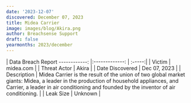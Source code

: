 ```yaml
---
date: '2023-12-07'
discovered: December 07, 2023
title: Midea Carrier
image: images/blog/Akira.png
author: Breachsense Support
draft: false
yearmonths: 2023/december
---
```



| Data Breach Report
------------:     |:-------------:    | :-----:|
| Victim      | midea.com      | 
| Threat Actor      | Akira      | 
| Date Discovered      | Dec 07, 2023      | 
| Description      | Midea Carrier is the result of the union of two global market giants: Midea, a leader in the production of household appliances, and Carrier, a leader in air conditioning and founded by the inventor of air conditioning.      | 
| Leak Size      | Unknown      | 

